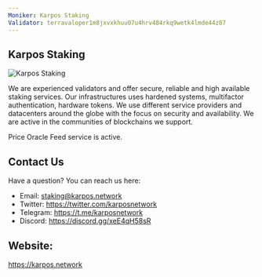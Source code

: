 ```yaml
---
Moniker: Karpos Staking
Validator: terravaloper1m8jxvxkhuu07u4hrv484rkq9wetk4lmde44z87
---
```


## Karpos Staking

![Karpos Staking](https://avatars1.githubusercontent.com/u/71404814?s=200&v=4)

We are experienced validators and offer secure, reliable and high available staking services.
Our infrastructures uses hardened systems, multifactor authentication, hardware tokens. We use different service providers and datacenters around the globe with the focus on security and availability. We are active in the communities of blockchains we support. 

Price Oracle Feed service is active.

## Contact Us

Have a question? You can reach us here:

- Email: staking@karpos.network
- Twitter: https://twitter.com/karposnetwork
- Telegram: https://t.me/karposnetwork
- Discord: https://discord.gg/xeE4qH58sR

## Website:

https://karpos.network
